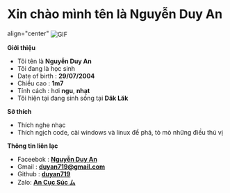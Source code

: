 
<h1> Xin chào mình tên là Nguyễn Duy An
</h1>
align="center"
    <img align="center" alt="GIF" src="https://s10.gifyu.com/images/hutao-money-rain.gif" />



**Giới thiệu**

- Tôi tên là **Nguyễn Duy An**
- Tôi đang là học sinh
- Date of birth : **29/07/2004**
- Chiều cao : **1m7**
- Tính cách : hơi **ngu**, **nhạt**
- Tôi hiện tại đang sinh sống tại **Dăk Lăk**

**Sở thích**

- Thích nghe nhạc 
- Thích ngịch code, cài windows và linux để phá, tò mò những điều thú vị

**Thông tin liên lạc**

- Faceebok : **[Nguyễn Duy An](https://www.facebook.com/duyan290724.info/)**
- Gmail : **[duyan719@gmail.com](https://gmail.com)**
- Github : **[duyan719](https://github.com/duyan719)**
- Zalo: **[An Cục Súc ム](0899396536)**
